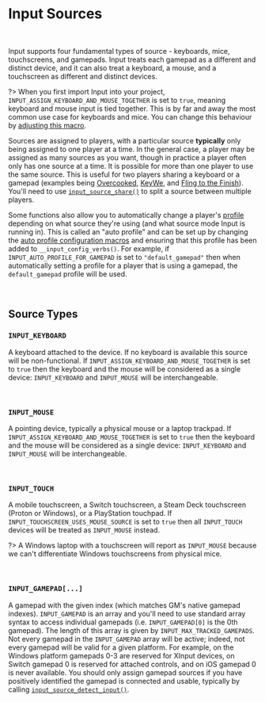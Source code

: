 # Input Sources

&nbsp;

Input supports four fundamental types of source - keyboards, mice, touchscreens, and gamepads. Input treats each gamepad as a different and distinct device, and it can also treat a keyboard, a mouse, and a touchscreen as different and distinct devices.

?> When you first import Input into your project, `INPUT_ASSIGN_KEYBOARD_AND_MOUSE_TOGETHER` is set to `true`, meaning keyboard and mouse input is tied together. This is by far and away the most common use case for keyboards and mice. You can change this behaviour by [adjusting this macro](Configuration?id=profiles-and-bindings).

Sources are assigned to players, with a particular source **typically** only being assigned to one player at a time. In the general case, a player may be assigned as many sources as you want, though in practice a player often only has one source at a time. It is possible for more than one player to use the same source. This is useful for two players sharing a keyboard or a gamepad (examples being [Overcooked](https://store.steampowered.com/app/448510/Overcooked/), [KeyWe](https://store.steampowered.com/app/1242980/KeyWe/), and [Fling to the Finish](https://store.steampowered.com/app/1054430/Fling_to_the_Finish/)). You'll need to use [`input_source_share()`](Functions-(Sources)?id=input_source_sharesource-playerindex-autoprofile) to split a source between multiple players.

Some functions also allow you to automatically change a player's [profile](Profiles) depending on what source they're using (and what source mode Input is running in). This is called an "auto profile" and can be set up by changing the [auto profile configuration macros](Configuration?id=profiles-and-bindings) and ensuring that this profile has been added to `__input_config_verbs()`. For example, if `INPUT_AUTO_PROFILE_FOR_GAMEPAD` is set to `"default_gamepad"` then when automatically setting a profile for a player that is using a gamepad, the `default_gamepad` profile will be used.

&nbsp;

## Source Types

### `INPUT_KEYBOARD`

A keyboard attached to the device. If no keyboard is available this source will be non-functional. If `INPUT_ASSIGN_KEYBOARD_AND_MOUSE_TOGETHER` is set to `true` then the keyboard and the mouse will be considered as a single device: `INPUT_KEYBOARD` and `INPUT_MOUSE` will be interchangeable.

&nbsp;

### `INPUT_MOUSE`

A pointing device, typically a physical mouse or a laptop trackpad. If `INPUT_ASSIGN_KEYBOARD_AND_MOUSE_TOGETHER` is set to `true` then the keyboard and the mouse will be considered as a single device: `INPUT_KEYBOARD` and `INPUT_MOUSE` will be interchangeable.

&nbsp;

### `INPUT_TOUCH`

A mobile touchscreen, a Switch touchscreen, a Steam Deck touchscreen (Proton or Windows), or a PlayStation touchpad. If `INPUT_TOUCHSCREEN_USES_MOUSE_SOURCE` is set to `true` then all `INPUT_TOUCH` devices will be treated as `INPUT_MOUSE` instead.

?> A Windows laptop with a touchscreen will report as `INPUT_MOUSE` because we can't differentiate Windows touchscreens from physical mice.

&nbsp;

### `INPUT_GAMEPAD[...]`

A gamepad with the given index (which matches GM's native gamepad indexes). `INPUT_GAMEPAD` is an array and you'll need to use standard array syntax to access individual gamepads (i.e. `INPUT_GAMEPAD[0]` is the 0th gamepad). The length of this array is given by `INPUT_MAX_TRACKED_GAMEPADS`. Not every gamepad in the `INPUT_GAMEPAD` array will be active; indeed, not every gamepad will be valid for a given platform. For example, on the Windows platform gamepads 0-3 are reserved for XInput devices, on Switch gamepad 0 is reserved for attached controls, and on iOS gamepad 0 is never available. You should only assign gamepad sources if you have positively identified the gamepad is connected and usable, typically by calling [`input_source_detect_input()`](Functions-(Sources)?id=input_source_detect_inputsource).
